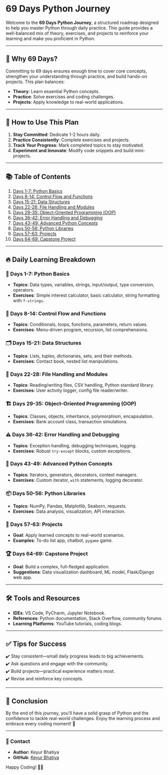 # 69 Days Python Journey

Welcome to the **69 Days Python Journey**, a structured roadmap designed to help you master Python through daily practice. This guide provides a well-balanced mix of theory, exercises, and projects to reinforce your learning and make you proficient in Python.

---

## 🚀 Why 69 Days?
Committing to 69 days ensures enough time to cover core concepts, strengthen your understanding through practice, and build hands-on projects. This plan balances:
- **Theory**: Learn essential Python concepts.
- **Practice**: Solve exercises and coding challenges.
- **Projects**: Apply knowledge to real-world applications.

---

## 📌 How to Use This Plan
1. **Stay Committed**: Dedicate 1-2 hours daily.
2. **Practice Consistently**: Complete exercises and projects.
3. **Track Your Progress**: Mark completed topics to stay motivated.
4. **Experiment and Innovate**: Modify code snippets and build mini-projects.

---

## 📚 Table of Contents
1. [Days 1-7: Python Basics](#days-1-7-python-basics)
2. [Days 8-14: Control Flow and Functions](#days-8-14-control-flow-and-functions)
3. [Days 15-21: Data Structures](#days-15-21-data-structures)
4. [Days 22-28: File Handling and Modules](#days-22-28-file-handling-and-modules)
5. [Days 29-35: Object-Oriented Programming (OOP)](#days-29-35-object-oriented-programming-oop)
6. [Days 36-42: Error Handling and Debugging](#days-36-42-error-handling-and-debugging)
7. [Days 43-49: Advanced Python Concepts](#days-43-49-advanced-python-concepts)
8. [Days 50-56: Python Libraries](#days-50-56-python-libraries)
9. [Days 57-63: Projects](#days-57-63-projects)
10. [Days 64-69: Capstone Project](#days-64-69-capstone-project)

---

## 🔥 Daily Learning Breakdown
### 🏁 Days 1-7: Python Basics
- **Topics**: Data types, variables, strings, input/output, type conversion, operators.
- **Exercises**: Simple interest calculator, basic calculator, string formatting with `f-strings`.

### 🔄 Days 8-14: Control Flow and Functions
- **Topics**: Conditionals, loops, functions, parameters, return values.
- **Exercises**: Menu-driven program, recursion, list comprehensions.

### 🗂️ Days 15-21: Data Structures
- **Topics**: Lists, tuples, dictionaries, sets, and their methods.
- **Exercises**: Contact book, nested list manipulations.

### 📁 Days 22-28: File Handling and Modules
- **Topics**: Reading/writing files, CSV handling, Python standard library.
- **Exercises**: User activity logger, config file reader/writer.

### 🏗️ Days 29-35: Object-Oriented Programming (OOP)
- **Topics**: Classes, objects, inheritance, polymorphism, encapsulation.
- **Exercises**: Bank account class, transaction simulations.

### ⚠️ Days 36-42: Error Handling and Debugging
- **Topics**: Exception handling, debugging techniques, logging.
- **Exercises**: Robust `try-except` blocks, custom exceptions.

### 🚀 Days 43-49: Advanced Python Concepts
- **Topics**: Iterators, generators, decorators, context managers.
- **Exercises**: Custom iterator, `with` statements, logging decorator.

### 📦 Days 50-56: Python Libraries
- **Topics**: NumPy, Pandas, Matplotlib, Seaborn, requests.
- **Exercises**: Data analysis, visualization, API interaction.

### 🎯 Days 57-63: Projects
- **Goal**: Apply learned concepts to real-world scenarios.
- **Examples**: To-do list app, chatbot, `pygame` game.

### 🏆 Days 64-69: Capstone Project
- **Goal**: Build a complex, full-fledged application.
- **Suggestions**: Data visualization dashboard, ML model, Flask/Django web app.

---

## 🛠️ Tools and Resources
- **IDEs**: VS Code, PyCharm, Jupyter Notebook.
- **References**: Python documentation, Stack Overflow, community forums.
- **Learning Platforms**: YouTube tutorials, coding blogs.

---

## ✅ Tips for Success
✔️ Stay consistent—small daily progress leads to big achievements.  
✔️ Ask questions and engage with the community.  
✔️ Build projects—practical experience matters most.  
✔️ Revise and reinforce key concepts.

---

## 🎉 Conclusion
By the end of this journey, you'll have a solid grasp of Python and the confidence to tackle real-world challenges. Enjoy the learning process and embrace every coding moment! 🚀

---

### **📩 Contact**
- **Author:** Keyur Bhatiya  
- **GitHub:** [Keyur Bhatiya](https://github.com/keyurbhatiya)

Happy Coding! 🎯🔥

